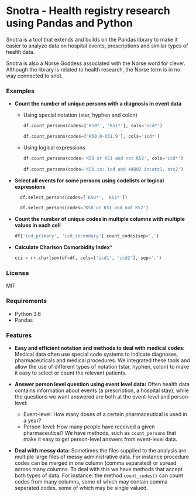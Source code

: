 # Snotra - Health registry research using Pandas and Python
Snotra is a tool that extends and builds on the Pandas library to make it easier to analyze data on hospital events, prescriptions and similar types of health data.

Snotra is also a Norse Goddess associated with the Norse word for clever. Although the library is related to health research, the Norse term is in no way connected to snot.

### Examples
- **Count the number of unique persons with a diagnosis in event data**
    - Using special notation (star, hyphen and colon)
        ```python
        df.count_persons(codes=['K50*', 'K51*'], cols='icd*')  
        
        df.count_persons(codes=['K50.0-K51.9'], cols='icd*')        
        ```
  
    - Using logical expressions
        ```python
        df.count_persons(codes='K50 or K51 and not K52', cols='icd*')
          
        df.count_persons(codes='K50 in: icd and 4AB02 in:atc1, atc2')
        ```

    
- **Select all events for some persons using codelists or logical expressions**

    ```python
      df.select_persons(codes=['K50*', 'K51*'])

      df.select_persons(codes='K50 or K51 and not K52')

    ```

- **Count the number of unique codes in multiple columns with multiple values in each cell**
    ```python
    df['icd_primary', 'icd_secondary'].count_codes(sep=',')

    ```
- **Calculate Charlson Comorbidity Index***
    ```python
    cci = rr.charlson(df=df, cols=['icd1', 'icd2'], sep=',')
    ```

 ### License
 MIT
 
 ### Requirements
 - Python 3.6 
 - Pandas
 
 
 ### Features
 - **Easy and efficient notation and methods to deal with medical codes:** Medical data often use special code systems to indicate diagnoses, pharmaceuticals and medical procedures. We integrated these tools and allow the use of different types of notation (star, hyphen, colon) to make it easy to select or count the relevant patients.

- **Answer person level question using event level data:** Often health data contains information about events (a prescription, a hospital stay), while the questions we want answered are both at the event-level and person-level:
    - Event-level: How many doses of a certain pharmaceutical is used in a year?
    - Person-level: How many people have received a given pharmaceutical?
 We have methods, such as `count_persons` that make it easy to get person-level answers from event-level data.

- **Deal with messy data:** Sometimes the files supplied to the analysis are multiple large files of messy administrative data. For instance procedure codes can be merged in one column (comma separated) or spread across many columns. To deal with this we have methods that accept both types of data. For instance: the method `count_codes()` can count codes from many columns, some of which may contain comma seperated codes, some of which may be single valued.
